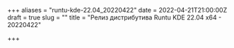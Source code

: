 +++
aliases = "runtu-kde-22.04_20220422"
date = 2022-04-21T21:00:00Z
draft = true
slug = ""
title = "Релиз дистрибутива Runtu KDE 22.04 x64 - 20220422"

+++
